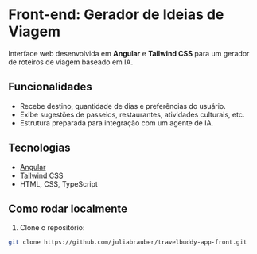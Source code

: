# Front-end: Gerador de Ideias de Viagem

Interface web desenvolvida em **Angular** e **Tailwind CSS** para um gerador de roteiros de viagem baseado em IA.

## Funcionalidades

- Recebe destino, quantidade de dias e preferências do usuário.
- Exibe sugestões de passeios, restaurantes, atividades culturais, etc.
- Estrutura preparada para integração com um agente de IA.

## Tecnologias

- [Angular](https://angular.io/)
- [Tailwind CSS](https://tailwindcss.com/)
- HTML, CSS, TypeScript

## Como rodar localmente

1. Clone o repositório:
```bash
git clone https://github.com/juliabrauber/travelbuddy-app-front.git
